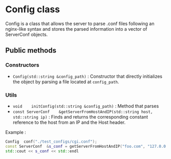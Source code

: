 # Config class

Config is a class that allows the server to parse .conf files following an nginx-like syntax and stores the parsed information into a vector of ServerConf objects.

## Public methods

### Constructors
- `Config(std::string &config_path)` : Constructor that directly initializes the object by parsing a file located at `config_path`.

### Utils
- `void    initConfig(std::string &config_path)` : Method that parses 
- `const ServerConf    &getServerFromHostAndIP(std::string host, std::string ip)` : Finds and returns the corresponding constant reference to the host from an IP and the Host header.

Example :
```cpp
Config  conf("./test_configs/cgi.conf");
const ServerConf  &s_conf = getServerFromHostAndIP("foo.com", "127.0.0.1");
std::cout << s_conf << std::endl
```
